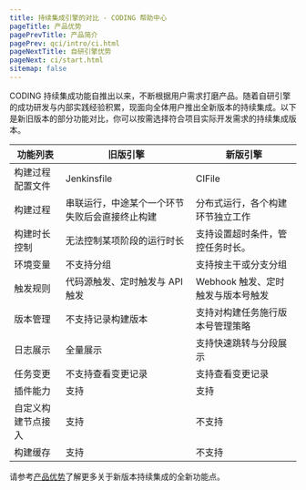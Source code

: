 ```yaml
---
title: 持续集成引擎的对比 - CODING 帮助中心
pageTitle: 产品优势
pagePrevTitle: 产品简介
pagePrev: qci/intro/ci.html
pageNextTitle: 自研引擎优势
pageNext: ci/start.html
sitemap: false
---
```


CODING 持续集成功能自推出以来，不断根据用户需求打磨产品。随着自研引擎的成功研发与内部实践经验积累，现面向全体用户推出全新版本的持续集成。以下是新旧版本的部分功能对比，你可以按需选择符合项目实际开发需求的持续集成版本。

| 功能列表     | 旧版引擎                  | 新版引擎                |
|----------|-----------------------|---------------------|
| 构建过程配置文件 | Jenkinsfile  | CIFile |
| 构建过程     | 串联运行，中途某个一个环节失败后会直接终止构建 | 分布式运行，各个构建环节独立工作    |
| 构建时长控制   | 无法控制某项阶段的运行时长          | 支持设置超时条件，管控任务时长。    |
|环境变量|不支持分组|支持按主干或分支分组|
|触发规则|代码源触发、定时触发与 API 触发|Webhook 触发、定时触发与版本号触发|
|版本管理|不支持记录构建版本|支持对构建任务施行版本号管理策略|
|日志展示|全量展示|支持快速跳转与分段展示|
|任务变更|不支持查看变更记录|支持查看变更记录|
|插件能力|支持|支持|
|自定义构建节点接入|支持|不支持|
|构建缓存|支持|不支持|

请参考[产品优势](/docs/qci/intro/advantage.html)了解更多关于新版本持续集成的全新功能点。



